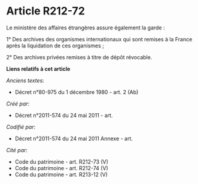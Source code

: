 # Article R212-72

Le ministère des affaires étrangères assure également la garde :

1° Des archives des organismes internationaux qui sont remises à la France après la liquidation de ces organismes ;

2° Des archives privées remises à titre de dépôt révocable.

**Liens relatifs à cet article**

_Anciens textes_:

  - Décret n°80-975 du 1 décembre 1980 - art. 2 (Ab)

_Créé par_:

  - Décret n°2011-574 du 24 mai 2011  - art.

_Codifié par_:

  - Décret n°2011-574 du 24 mai 2011 Annexe - art.

_Cité par_:

  - Code du patrimoine - art. R212-73 (V)
  - Code du patrimoine - art. R212-74 (V)
  - Code du patrimoine - art. R213-12 (V)
